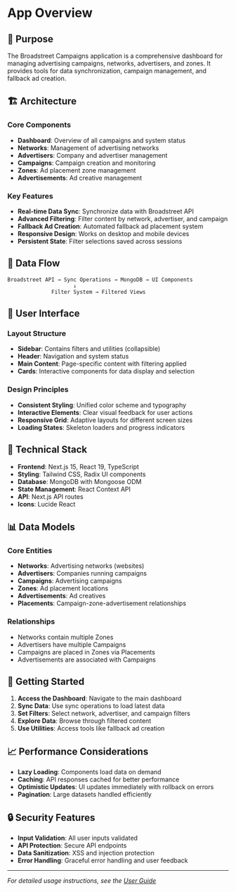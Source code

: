 # App Overview

## 🎯 Purpose

The Broadstreet Campaigns application is a comprehensive dashboard for managing advertising campaigns, networks, advertisers, and zones. It provides tools for data synchronization, campaign management, and fallback ad creation.

## 🏗️ Architecture

### Core Components
- **Dashboard**: Overview of all campaigns and system status
- **Networks**: Management of advertising networks
- **Advertisers**: Company and advertiser management
- **Campaigns**: Campaign creation and monitoring
- **Zones**: Ad placement zone management
- **Advertisements**: Ad creative management

### Key Features
- **Real-time Data Sync**: Synchronize data with Broadstreet API
- **Advanced Filtering**: Filter content by network, advertiser, and campaign
- **Fallback Ad Creation**: Automated fallback ad placement system
- **Responsive Design**: Works on desktop and mobile devices
- **Persistent State**: Filter selections saved across sessions

## 🔄 Data Flow

```
Broadstreet API → Sync Operations → MongoDB → UI Components
                     ↓
              Filter System → Filtered Views
```

## 🎨 User Interface

### Layout Structure
- **Sidebar**: Contains filters and utilities (collapsible)
- **Header**: Navigation and system status
- **Main Content**: Page-specific content with filtering applied
- **Cards**: Interactive components for data display and selection

### Design Principles
- **Consistent Styling**: Unified color scheme and typography
- **Interactive Elements**: Clear visual feedback for user actions
- **Responsive Grid**: Adaptive layouts for different screen sizes
- **Loading States**: Skeleton loaders and progress indicators

## 🔧 Technical Stack

- **Frontend**: Next.js 15, React 19, TypeScript
- **Styling**: Tailwind CSS, Radix UI components
- **Database**: MongoDB with Mongoose ODM
- **State Management**: React Context API
- **API**: Next.js API routes
- **Icons**: Lucide React

## 📊 Data Models

### Core Entities
- **Networks**: Advertising networks (websites)
- **Advertisers**: Companies running campaigns
- **Campaigns**: Advertising campaigns
- **Zones**: Ad placement locations
- **Advertisements**: Ad creatives
- **Placements**: Campaign-zone-advertisement relationships

### Relationships
- Networks contain multiple Zones
- Advertisers have multiple Campaigns
- Campaigns are placed in Zones via Placements
- Advertisements are associated with Campaigns

## 🚀 Getting Started

1. **Access the Dashboard**: Navigate to the main dashboard
2. **Sync Data**: Use sync operations to load latest data
3. **Set Filters**: Select network, advertiser, and campaign filters
4. **Explore Data**: Browse through filtered content
5. **Use Utilities**: Access tools like fallback ad creation

## 📈 Performance Considerations

- **Lazy Loading**: Components load data on demand
- **Caching**: API responses cached for better performance
- **Optimistic Updates**: UI updates immediately with rollback on errors
- **Pagination**: Large datasets handled efficiently

## 🔒 Security Features

- **Input Validation**: All user inputs validated
- **API Protection**: Secure API endpoints
- **Data Sanitization**: XSS and injection protection
- **Error Handling**: Graceful error handling and user feedback

---

*For detailed usage instructions, see the [User Guide](./user-guide.md)*
